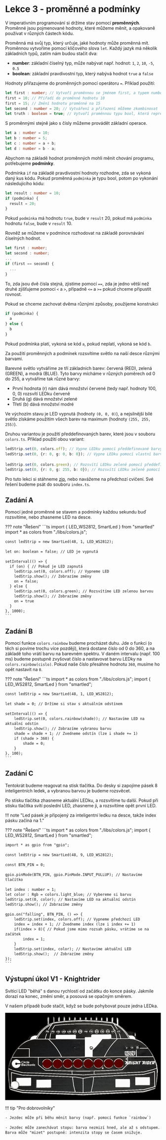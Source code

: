 # Lekce 3 - proměnné a podmínky

V imperativním programování si držíme stav pomocí **proměnných**. Proměnné jsou pojmenované hodnoty,
které můžeme měnit, a opakovaně používat v různých částech kódu.

Proměnná má svůj typ, který určuje, jaké hodnoty může proměnná mít. Proměnnou vytvoříme pomocí
klíčového slova `let`.
Každý jazyk má několik základních typů, zatím nám budou stačit dva:

- **number**: základní číselný typ, může nabývat např. hodnot: `1`, `2`, `10`, `-5`, `0.5`
- **boolean**: základní pravdivostní typ, který nabývá hodnot `true` a `false`

Hodnoty přiřazujeme do proměnných pomocí operátoru `=`. Příklad použití:

```ts
let first : number; // Vytvoří proměnnou se jménem first, a typem number
first = 10; // Přiřadí do proměnné hodnotu 10
first = 15; // Změní hodnotu proměnné na 15
let second : number = 20; // Vytváření a přiřazení můžeme zkombinovat
let truth : boolean = true; // Vytvoří proměnnou typu bool, která reprezentuje pravdu
```

S proměnnými stejně jako s čísly můžeme provádět základní operace.

```ts
let a : number = 10;
let b : number = 5;
let c : number = a + b;
let d : number = b - a;
```

Abychom na základě hodnot proměnných mohli měnit chování programu, potřebujeme **podmínky**.

Podmínka `if` na základě pravdivostní hodnoty rozhodne, zda se vykoná daný kus kódu. Pokud proměnná
`podmínka` je typu bool, potom po vykonání následujícího kódu:
```ts
let result : number = 10;
if (podmínka) {
  result = 20;
}
```

Pokud `podmínka` má hodnotu `true`, bude v `result` 20, pokud má `podmínka` hodnotu `false`, bude v `result` 10.

Rovněž se můžeme v podmínce rozhodovat na základě porovnávání číselných hodnot.

```ts
let first : number;
let second : number;
...
if (first == second) {
  ...
}
```

To, zda jsou dvě čísla stejná, zjistíme pomocí `==`, zda je jedno větší než druhé zjišťujeme pomocí `<` a `>`, případně `<=` a `>=` pokud chceme připustit rovnost.

Pokud se chceme zachovat dvěma různými způsoby, použijeme konstrukci

```ts
if (podmínka) {
  a
} else {
  b
}
```

Pokud podmínka platí, vykoná se kód `a`, pokud neplatí, vykoná se kód `b`.

Za použití proměnných a podmínek rozsvítíme světlo na naší desce různými barvami.

Barevné světlo vytváříme ze tří základních barev: červená (RED), zelená (GREEN), a modrá (BLUE).
Tyto barvy mícháme v různých poměrech od 0 do 255, a vytváříme tak různé barvy:

- První hodnota (r) nám dává množství červené (tedy např. hodnoty 100, 0, 0) rozsvítí LEDku červeně
- Druhá (g) dává množství zelené
- Třetí (b) dává množství modré

Ve výchozím stavu je LED vypnutá (hodnoty `(0, 0, 0)`), a nejsilnější bílé světlo získáme použitím všech
barev na maximum (hodnoty `(255, 255, 255)`).

Druhou variantou je použití předdefinovaných barev, které jsou v souboru `colors.ts`. Příklad použití obou variant:

  ```ts
  ledStrip.set(0, colors.off); // Vypne LEDku pomocí předdefinované barvy
  ledStrip.set(0, {r: 0, g: 0, b: 0}); // Vypne LEDku pomocí vlastní barvy

  ledStrip.set(0, colors.green); // Rozsvítí LEDku zeleně pomocí předdefinované barvy
  ledStrip.set(0, {r: 0, g: 255, b: 0}); // Rozsvítí LEDku zeleně pomocí vlastní barvy
  ```

Pro tuto lekci si stáhneme [zip](./project3.zip), nebo navážeme na předchozí cvičení. Své řešení budeme psát do souboru `index.ts`.

## Zadání A

Pomocí jedné proměnné se stavem a podmínky každou sekundu buď rozsvítíme, nebo zhasneme LED na desce.

??? note "Řešení"
    ```ts
    import { LED_WS2812, SmartLed } from "smartled"
    import * as colors from "./libs/colors.js";

    const ledStrip = new SmartLed(48, 1, LED_WS2812);

    let on: boolean = false; // LED je vypnutá

    setInterval(() => {
      if (on) { // Pokud je LED zapnutá
        ledStrip.set(0, colors.off); // Vypneme LED
        ledStrip.show(); // Zobrazíme změny
        on = false;
      } else {
        ledStrip.set(0, colors.green); // Rozsvítíme LED zelenou barvou
        ledStrip.show(); // Zobrazíme změny
        on = true
      }
    }, 1000);
    ```

## Zadání B

Pomocí funkce `colors.rainbow` budeme procházet duhu. Jde o funkci (o těch si povíme trochu více později), která dostane číslo od 0 do 360,
a na základě toho vrátí barvu na barevném spektru. V daném intervalu (např. 100 ms) budeme postupně zvyšovat číslo a nastavovat barvu LEDky na `colors.rainbow(cislo)`. Pokud naše číslo přesáhne hodnotu `360`, musíme ho
opět nastavit na `0`.

??? note "Řešení"
    ```ts
    import * as colors from "./libs/colors.js";
    import { LED_WS2812, SmartLed } from "smartled";

    const ledStrip = new SmartLed(48, 1, LED_WS2812);

    let shade = 0; // Držíme si stav s aktuálním odstínem

    setInterval(() => {
        ledStrip.set(0, colors.rainbow(shade)); // Nastavíme LED na aktuální odstín
        ledStrip.show(); // Zobrazíme vybranou barvu
        shade = shade + 1; // Zvedneme odstín (lze i shade += 1)
        if (shade > 360) {
            shade = 0;
        }
    }, 100);
    ```

## Zadání C

Tentokrát budeme reagovat na stisk tlačítka.
Do desky si zapojíme pásek 8 inteligentních ledek, a vybranou barvou je budeme rozsvěcet.

Po stisku tlačítka zhasneme aktuální LEDku, a rozsvítíme tu další.
Pokud při stisku tlačítka svítí poslední LED, zhasneme ji, a rozsvítíme opět první LED.

!!! note "Led pásek je připojený za inteligentní ledku na desce, takže index pásku začíná na 1."

??? note "Řešení"
    ```ts
    import * as colors from "./libs/colors.js";
    import { LED_WS2812, SmartLed } from "smartled";

    import * as gpio from "gpio";

    const ledStrip = new SmartLed(48, 9, LED_WS2812);

    const BTN_PIN = 0;

    gpio.pinMode(BTN_PIN, gpio.PinMode.INPUT_PULLUP); // Nastavíme tlačítko

    let index : number = 1;
    let color : Rgb = colors.light_blue; // Vybereme si barvu
    ledStrip.set(0, color); // Nastavíme LED na aktuální odstín
    ledStrip.show(); // Zobrazíme změny

    gpio.on("falling", BTN_PIN, () => {
        ledStrip.set(index, colors.off); // Vypneme předchozí LED
        index = index + 1; // Zvedneme index (lze i index += 1)
        if(index > 8){ // Pokud jsme mimo rozsah pásku, vrátíme se na začátek
            index = 1;
        }
        ledStrip.set(index, color); // Nastavíme aktuální LED
        ledStrip.show();  // Zobrazíme změny
    });
    ```

## Výstupní úkol V1 - Knightrider

Svítící LED "běhá" s danou rychlostí od začátku do konce pásky.
Jakmile dorazí na konec, změní směr, a posouvá se opačným směrem.

V našem případě bude stačit, když se bude pohybovat pouze jedna LEDka.

![Knightrider](./assets/knight-rider.gif)

!!! tip "Pro dobrovolníky"

    - Jezdec může při běhu měnit barvy (např. pomocí funkce `rainbow`)

    - Jezdec může zanechávat stopu: barva nezmizí hned, ale až s odstupem. Barva může "mizet" postupně: intenzita stopy se časem snižuje.
